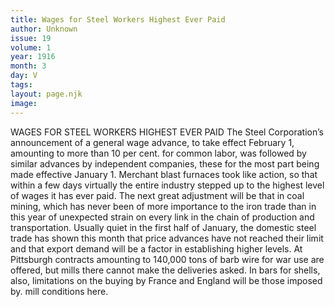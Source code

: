 ```yaml
---
title: Wages for Steel Workers Highest Ever Paid
author: Unknown
issue: 19
volume: 1
year: 1916
month: 3
day: V
tags:
layout: page.njk
image:
---
```

WAGES FOR STEEL WORKERS HIGHEST EVER PAID    The Steel Corporation’s announcement of a general wage advance, to take effect February 1, amounting to more than 10 per cent. for common labor, was followed by similar advances by independent companies, these for the most part being made effective January 1. Merchant blast furnaces took like action, so that within a few days virtually the entire industry stepped up to the highest level of wages it has ever paid.       The next great adjustment will be that in coal mining, which has never been of more importance to the iron trade than in this year of unexpected strain on every link in the chain of production and transportation.       Usually quiet in the first half of January, the domestic steel trade has shown this month that price advances have not reached their limit and that export demand will be a factor in establishing higher levels. At Pittsburgh contracts amounting to 140,000 tons of barb wire for war use are offered, but mills there cannot make the deliveries asked. In bars for shells, also, limitations on the buying by France and England will be those imposed by. mill conditions here. 




